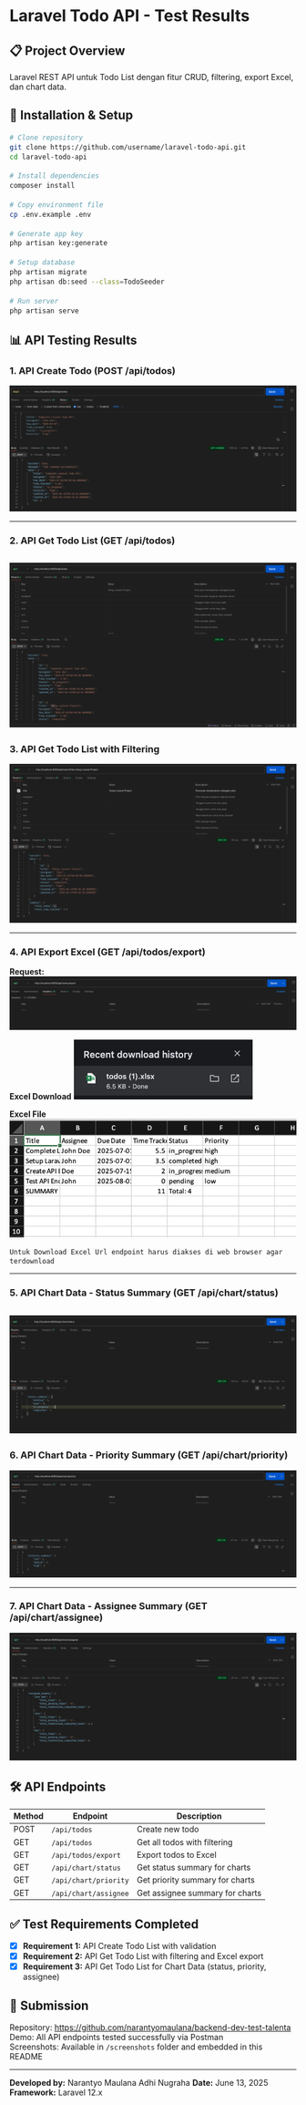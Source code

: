 # Laravel Todo API - Test Results

## 📋 Project Overview
Laravel REST API untuk Todo List dengan fitur CRUD, filtering, export Excel, dan chart data.

## 🚀 Installation & Setup

```bash
# Clone repository
git clone https://github.com/username/laravel-todo-api.git
cd laravel-todo-api

# Install dependencies
composer install

# Copy environment file
cp .env.example .env

# Generate app key
php artisan key:generate

# Setup database
php artisan migrate
php artisan db:seed --class=TodoSeeder

# Run server
php artisan serve
```

## 📊 API Testing Results

### 1. API Create Todo (POST /api/todos)

![Create Todo](screenshots/create-todo.png)

---

### 2. API Get Todo List (GET /api/todos)

![Get Todos](screenshots/get-todo-list.png)
---

### 3. API Get Todo List with Filtering

![Filtered Todos](screenshots/filtered-todos.png)

---

### 4. API Export Excel (GET /api/todos/export)


**Request:**
![Export Excel Request](screenshots/excel-export-request.png)

**Excel Download**
![Excel Download](screenshots/excel-download.png)

**Excel File**
![Excel Download](screenshots/excel-file.png)

```
Untuk Download Excel Url endpoint harus diakses di web browser agar terdownload
```

---

### 5. API Chart Data - Status Summary (GET /api/chart/status)

![Chart Status](screenshots/chart-status.png)
---

### 6. API Chart Data - Priority Summary (GET /api/chart/priority)

![Chart Priority](screenshots/chart-priority.png)

---

### 7. API Chart Data - Assignee Summary (GET /api/chart/assignee)

![Chart Assignee](screenshots/chart-assignee.png)


## 🛠️ API Endpoints

| Method | Endpoint | Description |
|--------|----------|-------------|
| POST | `/api/todos` | Create new todo |
| GET | `/api/todos` | Get all todos with filtering |
| GET | `/api/todos/export` | Export todos to Excel |
| GET | `/api/chart/status` | Get status summary for charts |
| GET | `/api/chart/priority` | Get priority summary for charts |
| GET | `/api/chart/assignee` | Get assignee summary for charts |

## ✅ Test Requirements Completed

- [x] **Requirement 1:** API Create Todo List with validation
- [x] **Requirement 2:** API Get Todo List with filtering and Excel export
- [x] **Requirement 3:** API Get Todo List for Chart Data (status, priority, assignee)

## 📧 Submission

Repository: https://github.com/narantyomaulana/backend-dev-test-talenta
Demo: All API endpoints tested successfully via Postman  
Screenshots: Available in `/screenshots` folder and embedded in this README

---

**Developed by:** Narantyo Maulana Adhi Nugraha
**Date:** June 13, 2025  
**Framework:** Laravel 12.x
